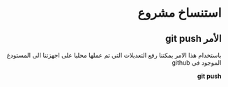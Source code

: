 <div dir=rtl>

# استنساخ مشروع

## الأمر git push
باستخدام هذا الامر يمكننا رفع التعديلات التي تم عملها محليا على اجهزتنا الى المستودع الموجود في github

**git push**

</div>